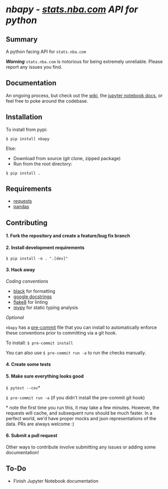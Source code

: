 # *nbapy - [stats.nba.com](https://stats.nba.com) API for python*

## Summary
A python facing API for `stats.nba.com`

***Warning*** `stats.nba.com` is notorious for being extremely unreliable. Please report any issues you find.

## Documentation
An ongoing process, but check out the [wiki](https://github.com/jtpavlock/nbapy/wiki), the [jupyter notebook docs](https://github.com/jtpavlock/nbapy/tree/master/docs/), or feel free to poke around the codebase.

## Installation
To install from pypi:

```
$ pip install nbapy
```

Else:
- Download from source (git clone, zipped package)
- Run from the root directory:

```
$ pip install .
```

## Requirements
- [requests](http://www.python-requests.org/en/latest/)
- [pandas](https://pandas.pydata.org/)

## Contributing
#### 1. Fork the repository and create a feature/bug fix branch

#### 2. Install development requirements
`$ pip install -e . ".[dev]"`

#### 3. Hack away

*Coding conventions*

* [black](https://github.com/psf/black) for formatting
* [google docstrings](https://google.github.io/styleguide/pyguide.html#38-comments-and-docstrings)
* [flake8](https://flake8.pycqa.org/en/latest/index.html#quickstart) for linting
* [mypy](http://mypy-lang.org/) for static typing analysis

*Optional*

`nbapy` has a [pre-commit](https://pre-commit.com/) file that you can install to automatically enforce these conventions prior to committing via a git hook.

To install: `$ pre-commit install`

You can also use `$ pre-commit run -a` to run the checks manually.

#### 4. Create some tests

#### 5. Make sure everything looks good
`$ pytest --cov`* 

`$ pre-commit run -a` (if you didn't install the pre-commit git hook)

\* note the first time you run this, it may take a few minutes. However, the requests will cache, and subsequent runs should be much faster. In a perfect world, we'd have proper mocks and json representations of the data. PRs are always welcome :)

#### 6. Submit a pull request

Other ways to contribute involve submitting any issues or adding some documentation!

## To-Do
- Finish Jupyter Notebook documentation
